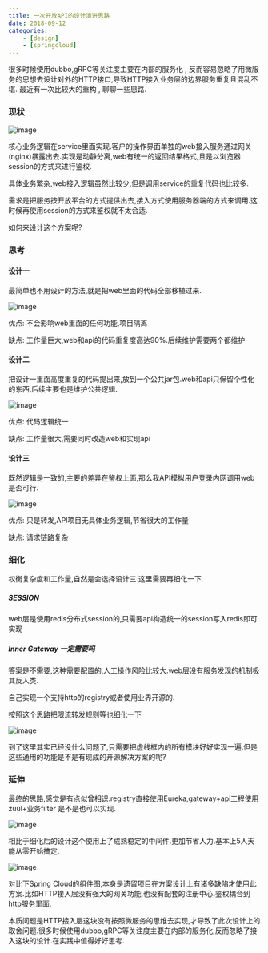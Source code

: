 ```yaml
---
title: 一次开放API的设计演进思路
date: 2018-09-12
categories:
	- [design]
	- [springcloud]
---
```


很多时候使用dubbo,gRPC等关注度主要在内部的服务化 , 反而容易忽略了用微服务的思想去设计对外的HTTP接口,导致HTTP接入业务层的边界服务重复且混乱不堪. 最近有一次比较大的重构 , 聊聊一些思路.

<!-- more -->

### 现状

![image](an_open_api_design_evolution\current_situation.jpg)

核心业务逻辑在service里面实现.客户的操作界面单独的web接入服务通过网关(nginx)暴露出去.实现是动静分离,web有统一的返回结果格式,且是以浏览器session的方式来进行鉴权.

具体业务繁杂,web接入逻辑虽然比较少,但是调用service的重复代码也比较多.

需求是把服务按开放平台的方式提供出去,接入方式使用服务器端的方式来调用.这时候再使用session的方式来鉴权就不太合适.

如何来设计这个方案呢?

###  思考

#### 设计一

最简单也不用设计的方法,就是把web里面的代码全部移植过来.

![image](an_open_api_design_evolution\thinking_01.png)

优点: 不会影响web里面的任何功能,项目隔离

缺点: 工作量巨大,web和api的代码重复度高达90%.后续维护需要两个都维护


#### 设计二

把设计一里面高度重复的代码提出来,放到一个公共jar包.web和api只保留个性化的东西.后续主要也是维护公共逻辑.

![image](an_open_api_design_evolution\thinking_02.png)

优点: 代码逻辑统一

缺点: 工作量很大,需要同时改造web和实现api


#### 设计三

既然逻辑是一致的,主要的差异在鉴权上面,那么我API模拟用户登录内网调用web是否可行.

![image](an_open_api_design_evolution\thinking_03.png)


优点: 只是转发,API项目无具体业务逻辑,节省很大的工作量

缺点: 请求链路复杂

### 细化

权衡复杂度和工作量,自然是会选择设计三.这里需要再细化一下.

##### SESSION

web层是使用redis分布式session的,只需要api构造统一的session写入redis即可实现

##### Inner Gateway 一定需要吗

答案是不需要,这种需要配置的,人工操作风险比较大.web层没有服务发现的机制极其反人类.

自己实现一个支持http的registry或者使用业界开源的.


按照这个思路把限流转发规则等也细化一下

![image](an_open_api_design_evolution\refine.jpg)

到了这里其实已经没什么问题了,只需要把虚线框内的所有模块好好实现一遍.但是这些通用的功能是不是有现成的开源解决方案的呢?
### 延伸

最终的思路,感觉是有点似曾相识.registry直接使用Eureka,gateway+api工程使用zuul+业务filter 是不是也可以实现.

![image](an_open_api_design_evolution\final.png)

相比于细化后的设计这个使用上了成熟稳定的中间件.更加节省人力.基本上5人天能从零开始搞定.


![image](an_open_api_design_evolution\springcloud.jpg)

对比下Spring Cloud的组件图,本身是遗留项目在方案设计上有诸多缺陷才使用此方案.比如HTTP接入层没有强大的网关功能,也没有配套的注册中心.鉴权耦合到http服务里面.

本质问题是HTTP接入层这块没有按照微服务的思维去实现,才导致了此次设计上的取舍问题.很多时候使用dubbo,gRPC等关注度主要在内部的服务化,反而忽略了接入这块的设计.在实践中值得好好思考.